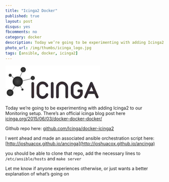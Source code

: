 ```yaml
---
title: "Icinga2 Docker"
published: true
layout: post
disqus: yes
fbcomments: no
category: docker
description: Today we’re going to be experimenting with adding Icinga2 to our Monitoring setup
photo_url: /img/thumbs/icinga_logo.jpg
tags: [ansible, docker, icinga2]
---
```


![](/img/icinga_logo.jpg)

Today we’re going to be experimenting with adding Icinga2 to our Monitoring setup.  There’s an official icinga blog post here [icinga.org/2015/06/03/docker-docker-docker/](https://www.icinga.org/2015/06/03/docker-docker-docker/)

Github repo here:
[github.com/Icinga/docker-icinga2](https://github.com/Icinga/docker-icinga2)

I went ahead and made an associated ansible orchestration script here:
[http://joshuacox.github.io/ancinga](http://joshuacox.github.io/ancinga)

you should be able to clone that repo, add the necessary lines to `/etc/ansible/hosts` and `make server` 

Let me know if anyone experiences otherwise, or just wants a better explanation of what’s going on
